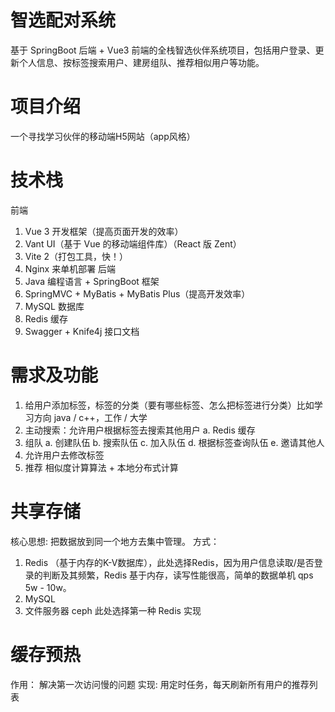 # 智选配对系统
基于 SpringBoot 后端 + Vue3 前端的全栈智选伙伴系统项目，包括用户登录、更新个人信息、按标签搜索用户、建房组队、推荐相似用户等功能。

# 项目介绍
一个寻找学习伙伴的移动端H5网站（app风格）

# 技术栈
前端
1. Vue 3 开发框架（提高页面开发的效率）
2. Vant UI（基于 Vue 的移动端组件库）（React 版 Zent）
3. Vite 2（打包工具，快！）
4. Nginx 来单机部署
后端
1. Java 编程语言 + SpringBoot 框架
2. SpringMVC + MyBatis + MyBatis Plus（提高开发效率）
3. MySQL 数据库
4. Redis 缓存
5. Swagger + Knife4j 接口文档

# 需求及功能
1. 给用户添加标签，标签的分类（要有哪些标签、怎么把标签进行分类）比如学习方向 java / c++，工作 / 大学
2. 主动搜索：允许用户根据标签去搜索其他用户 
  a. Redis 缓存
3. 组队 
  a. 创建队伍
  b. 搜索队伍
  c. 加入队伍
  d. 根据标签查询队伍
  e. 邀请其他人
5. 允许用户去修改标签
6. 推荐 
   相似度计算算法 + 本地分布式计算

# 共享存储
核心思想: 把数据放到同一个地方去集中管理。
方式：
1. Redis （基于内存的K-V数据库），此处选择Redis，因为用户信息读取/是否登录的判断及其频繁，Redis 基于内存，读写性能很高，简单的数据单机 qps 5w - 10w。
2. MySQL
3. 文件服务器 ceph
   此处选择第一种 Redis 实现

# 缓存预热
作用：
    解决第一次访问慢的问题
实现:
    用定时任务，每天刷新所有用户的推荐列表
  
